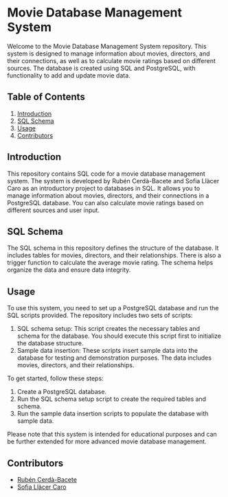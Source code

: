 # Movie Database Management System

Welcome to the Movie Database Management System repository. This system is designed to manage information about movies, directors, and their connections, as well as to calculate movie ratings based on different sources. The database is created using SQL and PostgreSQL, with functionality to add and update movie data.

## Table of Contents
1. [Introduction](#introduction)
2. [SQL Schema](#sql-schema)
3. [Usage](#usage)
4. [Contributors](#contributors)

## Introduction

This repository contains SQL code for a movie database management system. The system is developed by Rubén Cerdà-Bacete and Sofia Llàcer Caro as an introductory project to databases in SQL. It allows you to manage information about movies, directors, and their connections in a PostgreSQL database. You can also calculate movie ratings based on different sources and user input.

## SQL Schema

The SQL schema in this repository defines the structure of the database. It includes tables for movies, directors, and their relationships. There is also a trigger function to calculate the average movie rating. The schema helps organize the data and ensure data integrity.

## Usage

To use this system, you need to set up a PostgreSQL database and run the SQL scripts provided. The repository includes two sets of scripts:
1. SQL schema setup: This script creates the necessary tables and schema for the database. You should execute this script first to initialize the database structure.
2. Sample data insertion: These scripts insert sample data into the database for testing and demonstration purposes. The data includes movies, directors, and their relationships.

To get started, follow these steps:
1. Create a PostgreSQL database.
2. Run the SQL schema setup script to create the required tables and schema.
3. Run the sample data insertion scripts to populate the database with sample data.

Please note that this system is intended for educational purposes and can be further extended for more advanced movie database management.

## Contributors

- [Rubén Cerdà-Bacete](#)
- [Sofia Llàcer Caro](#)
